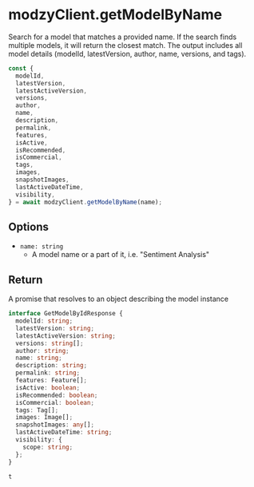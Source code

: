# modzyClient.getModelByName

Search for a model that matches a provided name. If the search finds multiple models, it will return the closest match. The output includes all model details (modelId, latestVersion, author, name, versions, and tags).

```javascript
const {
  modelId,
  latestVersion,
  latestActiveVersion,
  versions,
  author,
  name,
  description,
  permalink,
  features,
  isActive,
  isRecommended,
  isCommercial,
  tags,
  images,
  snapshotImages,
  lastActiveDateTime,
  visibility,
} = await modzyClient.getModelByName(name);
```

## Options

- `name: string`
  - A model name or a part of it, i.e. "Sentiment Analysis"

## Return

A promise that resolves to an object describing the model instance

```typescript
interface GetModelByIdResponse {
  modelId: string;
  latestVersion: string;
  latestActiveVersion: string;
  versions: string[];
  author: string;
  name: string;
  description: string;
  permalink: string;
  features: Feature[];
  isActive: boolean;
  isRecommended: boolean;
  isCommercial: boolean;
  tags: Tag[];
  images: Image[];
  snapshotImages: any[];
  lastActiveDateTime: string;
  visibility: {
    scope: string;
  };
}

t